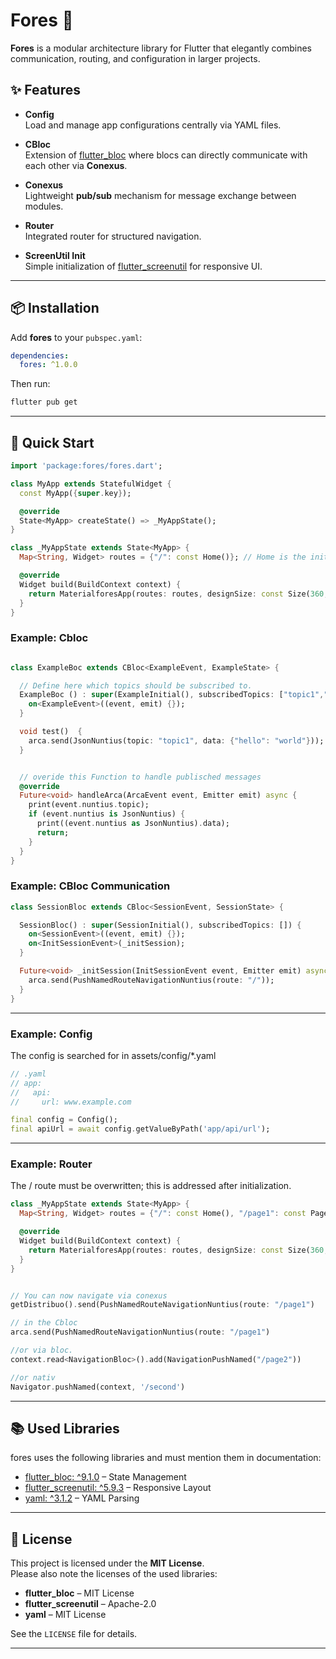 # Fores 🔑

**Fores** is a modular architecture library for Flutter that elegantly combines communication, routing, and configuration in larger projects.

## ✨ Features

- **Config**  
  Load and manage app configurations centrally via YAML files.

- **CBloc**  
  Extension of [flutter_bloc] where blocs can directly communicate with each other via **Conexus**.

- **Conexus**  
  Lightweight **pub/sub** mechanism for message exchange between modules.

- **Router**  
  Integrated router for structured navigation.

- **ScreenUtil Init**  
  Simple initialization of [flutter_screenutil] for responsive UI.

---

## 📦 Installation

Add **fores** to your `pubspec.yaml`:

```yaml
dependencies:
  fores: ^1.0.0
```

Then run:

```bash
flutter pub get
```

---

## 🚀 Quick Start


```dart
import 'package:fores/fores.dart';

class MyApp extends StatefulWidget {
  const MyApp({super.key});

  @override
  State<MyApp> createState() => _MyAppState();
}

class _MyAppState extends State<MyApp> {
  Map<String, Widget> routes = {"/": const Home()}; // Home is the init route

  @override
  Widget build(BuildContext context) {
    return MaterialforesApp(routes: routes, designSize: const Size(360, 690));
  }
}
```

### Example: Cbloc

```dart

class ExampleBoc extends CBloc<ExampleEvent, ExampleState> {

  // Define here which topics should be subscribed to.
  ExampleBoc () : super(ExampleInitial(), subscribedTopics: ["topic1","topic2", ]) {
    on<ExampleEvent>((event, emit) {});
  }

  void test()  {
    arca.send(JsonNuntius(topic: "topic1", data: {"hello": "world"}));
  }


  // overide this Function to handle publisched messages
  @override
  Future<void> handleArca(ArcaEvent event, Emitter emit) async {
    print(event.nuntius.topic);
    if (event.nuntius is JsonNuntius) {
      print((event.nuntius as JsonNuntius).data);
      return;
    }
  }
}

```


### Example: CBloc Communication

```dart
class SessionBloc extends CBloc<SessionEvent, SessionState> {

  SessionBloc() : super(SessionInitial(), subscribedTopics: []) {
    on<SessionEvent>((event, emit) {});
    on<InitSessionEvent>(_initSession);
  }

  Future<void> _initSession(InitSessionEvent event, Emitter emit) async {
    arca.send(PushNamedRouteNavigationNuntius(route: "/"));
  }
}

```

---

### Example: Config
The config is searched for in assets/config/*.yaml

```dart
// .yaml
// app:
//   api:
//     url: www.example.com

final config = Config();
final apiUrl = await config.getValueByPath('app/api/url');
```

---

### Example: Router
The / route must be overwritten; this is addressed after initialization.

```dart
class _MyAppState extends State<MyApp> {
  Map<String, Widget> routes = {"/": const Home(), "/page1": const Page1(), "/page2": const Page2()};

  @override
  Widget build(BuildContext context) {
    return MaterialforesApp(routes: routes, designSize: const Size(360, 690));
  }
}


// You can now navigate via conexus
getDistribuo().send(PushNamedRouteNavigationNuntius(route: "/page1")

// in the Cbloc
arca.send(PushNamedRouteNavigationNuntius(route: "/page1")

//or via bloc.
context.read<NavigationBloc>().add(NavigationPushNamed("/page2"))

//or nativ
Navigator.pushNamed(context, '/second')

```

---

## 📚 Used Libraries

fores uses the following libraries and must mention them in documentation:

- [flutter_bloc: ^9.1.0](https://pub.dev/packages/flutter_bloc) – State Management
- [flutter_screenutil: ^5.9.3](https://pub.dev/packages/flutter_screenutil) – Responsive Layout
- [yaml: ^3.1.2](https://pub.dev/packages/yaml) – YAML Parsing

---

## 📜 License

This project is licensed under the **MIT License**.  
Please also note the licenses of the used libraries:

- **flutter_bloc** – MIT License
- **flutter_screenutil** – Apache-2.0
- **yaml** – MIT License

See the `LICENSE` file for details.

---

[flutter_bloc]: https://pub.dev/packages/flutter_bloc
[flutter_screenutil]: https://pub.dev/packages/flutter_screenutil

